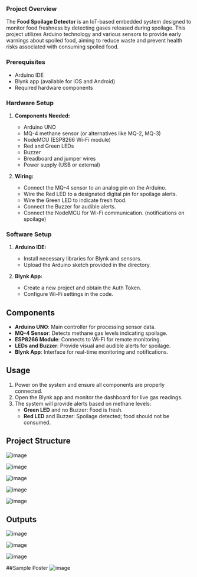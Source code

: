 
### Project Overview

The **Food Spoilage Detector** is an IoT-based embedded system designed to monitor food freshness by detecting gases released during spoilage. This project utilizes Arduino technology and various sensors to provide early warnings about spoiled food, aiming to reduce waste and prevent health risks associated with consuming spoiled food.


### Prerequisites

- Arduino IDE
- Blynk app (available for iOS and Android)
- Required hardware components 

### Hardware Setup

1. **Components Needed:**
   - Arduino UNO
   - MQ-4 methane sensor (or alternatives like MQ-2, MQ-3)
   - NodeMCU (ESP8266 Wi-Fi module)
   - Red and Green LEDs
   - Buzzer
   - Breadboard and jumper wires
   - Power supply (USB or external)

2. **Wiring:**
   - Connect the MQ-4 sensor to an analog pin on the Arduino.
   - Wire the Red LED to a designated digital pin for spoilage alerts.
   - Wire the Green LED to indicate fresh food.
   - Connect the Buzzer for audible alerts.
   - Connect the NodeMCU for Wi-Fi communication. (notifications on spoilage)

### Software Setup

1. **Arduino IDE:**
   - Install necessary libraries for Blynk and sensors.
   - Upload the Arduino sketch provided in the directory.

2. **Blynk App:**
   - Create a new project and obtain the Auth Token.
   - Configure Wi-Fi settings in the code.

## Components

- **Arduino UNO**: Main controller for processing sensor data.
- **MQ-4 Sensor**: Detects methane gas levels indicating spoilage.
- **ESP8266 Module**: Connects to Wi-Fi for remote monitoring.
- **LEDs and Buzzer**: Provide visual and audible alerts for spoilage.
- **Blynk App**: Interface for real-time monitoring and notifications.

## Usage

1. Power on the system and ensure all components are properly connected.
2. Open the Blynk app and monitor the dashboard for live gas readings.
3. The system will provide alerts based on methane levels:
   - **Green LED** and no Buzzer: Food is fresh.
   - **Red LED** and Buzzer: Spoilage detected; food should not be consumed.

## Project Structure
![image](https://github.com/user-attachments/assets/7f622d92-cd02-418c-954f-6cd14382de82)

![image](https://github.com/user-attachments/assets/d3489fa9-c05e-41ae-9294-cea83b4b3c48)

![image](https://github.com/user-attachments/assets/165e3047-bfbe-4850-8dd8-a85db33fe72f)

![image](https://github.com/user-attachments/assets/2169db80-d171-4cad-9aee-60b69728addd)

![image](https://github.com/user-attachments/assets/1ec17385-1f47-41c8-adf7-dfa82992b3ad)


## Outputs
![image](https://github.com/user-attachments/assets/d49e3e49-c0ef-499f-a895-db06a7235977)

![image](https://github.com/user-attachments/assets/9ea3a91f-353f-45dc-8747-a98cd2ae84f9)

![image](https://github.com/user-attachments/assets/a12916f5-539f-4041-8f09-b079b026d9da)

##Sample Poster
![image](https://github.com/user-attachments/assets/17310821-045c-418e-99b5-74fc52e57edf)

